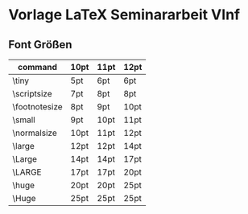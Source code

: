
# Vorlage LaTeX Seminararbeit VInf

## Font Größen

| command       |	10pt |	11pt | 	12pt |
|---------------| ---- | ----- |-------|  
| \tiny         |	5pt |	6pt |  6pt  |
| \scriptsize   |	7pt |	8pt | 	8pt  |
| \footnotesize |	8pt |	9pt | 	10pt |
| \small        |	9pt |	10pt | 	11pt |
| \normalsize   |	10pt |	11pt | 	12pt |
| \large        |	12pt |	12pt | 	14pt |
| \Large        |	14pt |	14pt | 	17pt |
| \LARGE        |	17pt |	17pt | 	20pt |
| \huge         |	20pt |	20pt | 	25pt |
| \Huge         |	25pt |	25pt | 	25pt |